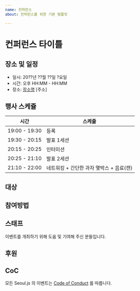 ```yaml
---
name: 컨퍼런스
about: 컨퍼런스를 위한 기본 템플릿

---
```


# 컨퍼런스 타이틀

## 장소 및 일정

* 일시: 20??년 ??월 ??일 ?요일
* 시간: 오후 HH:MM - HH:MM
* 장소: [장소명]() [주소]

## 행사 스케쥴

| 시간 | 스케쥴 |
|-----------|----|
| 19:00 - 19:30 | 등록 |
| 19:30 - 20:15 | 발표 1세션 |
| 20:15 - 20:25 | 인터미션   |
| 20:25 - 21:10 | 발표 2세션 |
| 21:10 - 22:00 | 네트워킹 + 간단한 과자 몇박스 + 음료(캔) |

## 대상

## 참여방법

## 스태프

이벤트를 개최하기 위해 도움 및 기여해 주신 분들입니다.

## 후원

## CoC

모든 Seoul.js 의 이벤트는 [Code of Conduct](https://seoul.js.org/seoul.js/code-of-conduct.html) 를 따릅니다.